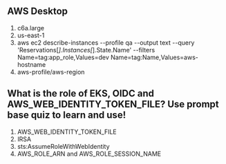 ## AWS Desktop
1. c6a.large 
2. us-east-1
3. aws ec2 describe-instances --profile qa --output text --query 'Reservations[*].Instances[*].State.Name' --filters Name=tag:app_role,Values=dev Name=tag:Name,Values=aws-hostname
4. aws-profile/aws-region

## What is the role of EKS, OIDC and AWS_WEB_IDENTITY_TOKEN_FILE? Use prompt base quiz to learn and use!
1. AWS_WEB_IDENTITY_TOKEN_FILE
2. IRSA
3. sts:AssumeRoleWithWebIdentity
4. AWS_ROLE_ARN and AWS_ROLE_SESSION_NAME
